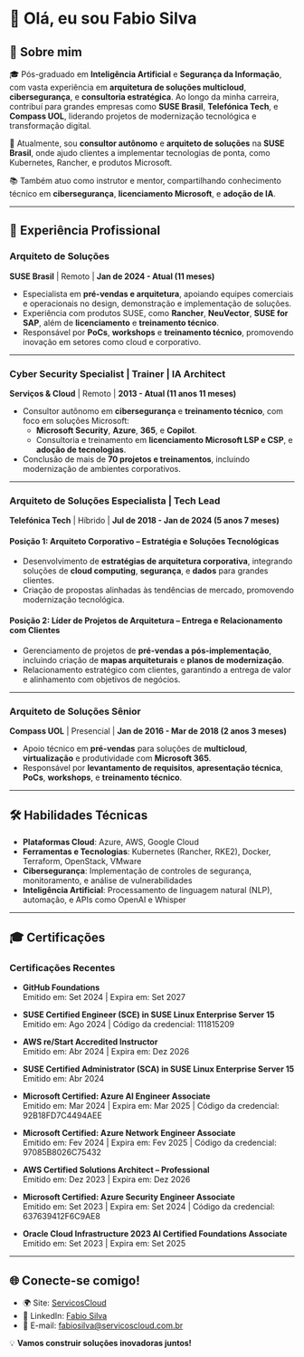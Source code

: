 # 👋 Olá, eu sou Fabio Silva

## 🌟 Sobre mim

🎓 Pós-graduado em **Inteligência Artificial** e **Segurança da Informação**, com vasta experiência em **arquitetura de soluções multicloud**, **cibersegurança**, e **consultoria estratégica**. Ao longo da minha carreira, contribuí para grandes empresas como **SUSE Brasil**, **Telefónica Tech**, e **Compass UOL**, liderando projetos de modernização tecnológica e transformação digital.

💼 Atualmente, sou **consultor autônomo** e **arquiteto de soluções** na **SUSE Brasil**, onde ajudo clientes a implementar tecnologias de ponta, como Kubernetes, Rancher, e produtos Microsoft.

📚 Também atuo como instrutor e mentor, compartilhando conhecimento técnico em **cibersegurança**, **licenciamento Microsoft**, e **adoção de IA**.

---

## 🚀 Experiência Profissional

### **Arquiteto de Soluções**  
**SUSE Brasil** | Remoto | **Jan de 2024 - Atual (11 meses)**  
- Especialista em **pré-vendas e arquitetura**, apoiando equipes comerciais e operacionais no design, demonstração e implementação de soluções.  
- Experiência com produtos SUSE, como **Rancher**, **NeuVector**, **SUSE for SAP**, além de **licenciamento** e **treinamento técnico**.  
- Responsável por **PoCs**, **workshops** e **treinamento técnico**, promovendo inovação em setores como cloud e corporativo.  

---

### **Cyber Security Specialist | Trainer | IA Architect**  
**Serviços & Cloud** | Remoto | **2013 - Atual (11 anos 11 meses)**  
- Consultor autônomo em **cibersegurança** e **treinamento técnico**, com foco em soluções Microsoft:  
  - **Microsoft Security**, **Azure**, **365**, e **Copilot**.  
  - Consultoria e treinamento em **licenciamento Microsoft LSP e CSP**, e **adoção de tecnologias**.  
- Conclusão de mais de **70 projetos e treinamentos**, incluindo modernização de ambientes corporativos.

---

### **Arquiteto de Soluções Especialista | Tech Lead**  
**Telefónica Tech** | Híbrido | **Jul de 2018 - Jan de 2024 (5 anos 7 meses)**  

#### **Posição 1: Arquiteto Corporativo – Estratégia e Soluções Tecnológicas**  
- Desenvolvimento de **estratégias de arquitetura corporativa**, integrando soluções de **cloud computing**, **segurança**, e **dados** para grandes clientes.  
- Criação de propostas alinhadas às tendências de mercado, promovendo modernização tecnológica.  

#### **Posição 2: Líder de Projetos de Arquitetura – Entrega e Relacionamento com Clientes**  
- Gerenciamento de projetos de **pré-vendas a pós-implementação**, incluindo criação de **mapas arquiteturais** e **planos de modernização**.  
- Relacionamento estratégico com clientes, garantindo a entrega de valor e alinhamento com objetivos de negócios.  

---

### **Arquiteto de Soluções Sênior**  
**Compass UOL** | Presencial | **Jan de 2016 - Mar de 2018 (2 anos 3 meses)**  
- Apoio técnico em **pré-vendas** para soluções de **multicloud**, **virtualização** e produtividade com **Microsoft 365**.  
- Responsável por **levantamento de requisitos**, **apresentação técnica**, **PoCs**, **workshops**, e **treinamento técnico**.  

---

## 🛠️ Habilidades Técnicas

- **Plataformas Cloud**: Azure, AWS, Google Cloud  
- **Ferramentas e Tecnologias**: Kubernetes (Rancher, RKE2), Docker, Terraform, OpenStack, VMware  
- **Cibersegurança**: Implementação de controles de segurança, monitoramento, e análise de vulnerabilidades  
- **Inteligência Artificial**: Processamento de linguagem natural (NLP), automação, e APIs como OpenAI e Whisper  

---

## 🎓 Certificações

### **Certificações Recentes**
- **GitHub Foundations**  
  Emitido em: Set 2024 | Expira em: Set 2027  
  
  
- **SUSE Certified Engineer (SCE) in SUSE Linux Enterprise Server 15**  
  Emitido em: Ago 2024 | Código da credencial: 111815209  
  
  
- **AWS re/Start Accredited Instructor**  
  Emitido em: Abr 2024 | Expira em: Dez 2026  
  

- **SUSE Certified Administrator (SCA) in SUSE Linux Enterprise Server 15**  
  Emitido em: Abr 2024  
  

- **Microsoft Certified: Azure AI Engineer Associate**  
  Emitido em: Mar 2024 | Expira em: Mar 2025 | Código da credencial: 92B18FD7C4494AEE  
  

- **Microsoft Certified: Azure Network Engineer Associate**  
  Emitido em: Fev 2024 | Expira em: Fev 2025 | Código da credencial: 97085B8026C75432  
  

- **AWS Certified Solutions Architect – Professional**  
  Emitido em: Dez 2023 | Expira em: Dez 2026  
  

- **Microsoft Certified: Azure Security Engineer Associate**  
  Emitido em: Set 2023 | Expira em: Set 2024 | Código da credencial: 637639412F6C9AE8  
  

- **Oracle Cloud Infrastructure 2023 AI Certified Foundations Associate**  
  Emitido em: Set 2023 | Expira em: Set 2025  
  

---

## 🌐 Conecte-se comigo!

- 🌍 Site: [ServicosCloud](https://www.servicoscloud.com.br)  
- 💼 LinkedIn: [Fabio Silva](https://www.linkedin.com/in/fabiosilva)  
- 📧 E-mail: [fabiosilva@servicoscloud.com.br](mailto:fabiosilva@servicoscloud.com.br)  

💡 **Vamos construir soluções inovadoras juntos!**
